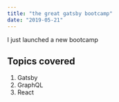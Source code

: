 ```yaml
---
title: "the great gatsby bootcamp"
date: "2019-05-21"
---
```


I just launched a new bootcamp

## Topics covered

1. Gatsby
2. GraphQL
3. React
